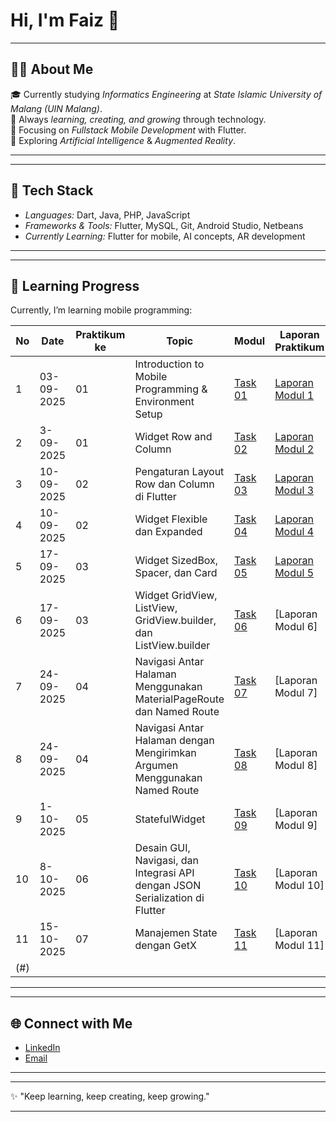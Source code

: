 # Hi, I'm Faiz 👋

---
##  👨‍🎓 About Me
🎓 Currently studying *Informatics Engineering* at *State Islamic University of Malang (UIN Malang)*.  
🌱 Always *learning, creating, and growing* through technology.  
📱 Focusing on *Fullstack Mobile Development* with Flutter.  
🤖 Exploring *Artificial Intelligence* & *Augmented Reality*. 

---

---
##  🚀 Tech Stack
- *Languages:* Dart, Java, PHP, JavaScript  
- *Frameworks & Tools:* Flutter, MySQL, Git, Android Studio, Netbeans
- *Currently Learning:* Flutter for mobile, AI concepts, AR development

---

---
##  📘 Learning Progress

Currently, I’m learning mobile programming:

| No | Date       | Praktikum ke | Topic                                      | Modul	     | Laporan Praktikum     |
|----|------------|---------|--------------------------------------------|------------|----------|
| 1  | 03-09-2025 | 01      | Introduction to Mobile Programming & Environment Setup | [Task 01](#) | [Laporan Modul 1](https://drive.google.com/file/d/1D9olQua29sb94bNs12HwqaTo6hYwVpIp/view?usp=sharing) |
| 2  | 3-09-2025 | 01      | Widget Row and Column       | [Task 02](#) | [Laporan Modul 2](https://drive.google.com/file/d/1M4utnTtmWTm16zQrg5nJ99xhgj0aTZwK/view?usp=sharing) |
| 3  | 10-09-2025 | 02      | Pengaturan Layout Row dan Column di Flutter       | [Task 03](#) | [Laporan Modul 3](https://drive.google.com/file/d/1_pOsf7boWFPybRHWx-buge0mw7YJB7rg/view?usp=sharing) |
| 4  | 10-09-2025 | 02      | Widget Flexible dan Expanded        | [Task 04](#) | [Laporan Modul 4](https://drive.google.com/file/d/1A-PG9e4nZhGNT3kKGOoerxYbF9C2bYsx/view?usp=sharing) |
| 5  | 17-09-2025 | 03      | Widget SizedBox, Spacer, dan Card       | [Task 05](#) | [Laporan Modul 5](https://drive.google.com/file/d/12PsEWhgro4Q05cox-y8wDUfYC7BH_LJO/view?usp=sharing) |
| 6  | 17-09-2025 | 03     | Widget GridView, ListView, GridView.builder, dan ListView.builder        | [Task 06](#) | [Laporan Modul 6]
| 7  | 24-09-2025 | 04     | Navigasi Antar Halaman Menggunakan MaterialPageRoute dan Named Route        | [Task 07](#) | [Laporan Modul 7]
| 8  | 24-09-2025 | 04     | Navigasi Antar Halaman dengan Mengirimkan Argumen Menggunakan Named Route        | [Task 08](#) | [Laporan Modul 8]
| 9  | 1-10-2025 | 05     | StatefulWidget        | [Task 09](#) | [Laporan Modul 9]
| 10  | 8-10-2025 | 06     | Desain GUI, Navigasi, dan Integrasi API dengan JSON Serialization di Flutter        | [Task 10](#) | [Laporan Modul 10]
| 11  | 15-10-2025 | 07     | Manajemen State dengan GetX      | [Task 11](#) | [Laporan Modul 11]
(#) |


---


---
## 🌐 Connect with Me
- [LinkedIn](https://www.linkedin.com/in/faiz-fadhilah-276551288/)  
- [Email](mailto:faizfadhil12345@gmail.com)  

---


---
✨ "Keep learning, keep creating, keep growing."

---

